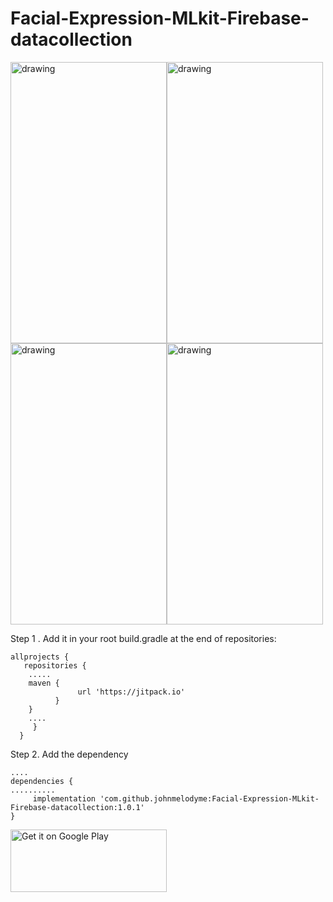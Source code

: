 # Facial-Expression-MLkit-Firebase-datacollection


<img src="https://github.com/johnmelodyme/Facial-Expression-MLkit-Firebase-datacollection/blob/master/app/src/test/java/com/johnmelodyme/facialexpressionml/Screenshot_2020-02-03-16-22-55-63_7905fa2cb0f21db8f63fabf9d88cdc32.png" alt="drawing" width="250" height="450"/><img src="https://github.com/johnmelodyme/Facial-Expression-MLkit-Firebase-datacollection/blob/master/app/src/test/java/com/johnmelodyme/facialexpressionml/Screenshot_2020-02-03-17-34-09-50_7905fa2cb0f21db8f63fabf9d88cdc32.png" alt="drawing" width="250" height="450"/><img src="https://github.com/johnmelodyme/Facial-Expression-MLkit-Firebase-datacollection/blob/master/app/src/test/java/com/johnmelodyme/facialexpressionml/Screenshot_2020-02-03-22-17-56-77_7905fa2cb0f21db8f63fabf9d88cdc32.png" alt="drawing" width="250" height="450"/><img src="https://github.com/johnmelodyme/Facial-Expression-MLkit-Firebase-datacollection/blob/master/app/src/test/java/com/johnmelodyme/facialexpressionml/Screenshot_2020-02-03-23-15-16-06_7905fa2cb0f21db8f63fabf9d88cdc32.png" alt="drawing" width="250" height="450"/>



Step 1 . Add it in your root build.gradle at the end of repositories:
```
allprojects {
   repositories {
	.....
	maven { 
               url 'https://jitpack.io'
	      }
	}
	....
     }
  }
```


Step 2. Add the dependency
```
....
dependencies {
..........
     implementation 'com.github.johnmelodyme:Facial-Expression-MLkit-Firebase-datacollection:1.0.1'
}
```


<a href='https://play.google.com/store/apps/details?id=com.johnmelodyme.facialexpressionml'><img alt='Get it on Google Play' src='https://play.google.com/intl/en_us/badges/static/images/badges/en_badge_web_generic.png' width="250" height="100" /></a>
